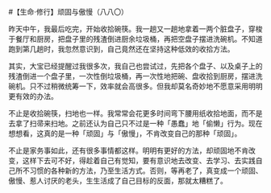 #【生命⋅修行】顽固与傲慢（八八〇）

昨天中午，我最后吃完，开始收拾碗筷。我一趟又一趟地拿着一两个脏盘子，穿梭于餐厅和厨房，把盘子里的残渣倒进厨余垃圾桶，再把空盘子摆进洗碗机。不知道跑到第几趟时，我忽然意识到，自己竟然还在坚持这种低效的收拾方法。

其实，大宝已经提醒过我很多次，我自己也尝试过，先把各个盘子、以及桌子上的残渣倒进一个盘子里，一次性倒垃圾桶，再一次性地把碗、盘收拾到厨房，摆进洗碗机。只不过稍微统筹一下，效率就会高很多。但我却莫名奇妙地不愿意采用明明更有效的办法。

不止是收拾碗筷，扫地也一样。我常常会花更多时间弯下腰用纸收拾地面，而不是去拿了扫帚来扫地。之前还认为自己只不过是一种「愚蠢」地「偷懒」行为。现在想想看，这真的是一种「顽固」与「傲慢」，不肯改变自己的那种「顽固」。

不止是家务事如此，还有很多事情都这样。明明有更好的方法，却顽固地不肯改变，这样下去可不好，得趁着自己有觉知，要有意识地去改变、去学习、去实践自己所不习惯的各种新的方法，乃至生活方式。否则，等再老了，真变成一个顽固、傲慢、惹人讨厌的老头，生生活成了自己目标的反面，那就太糟糕了。